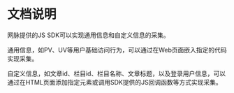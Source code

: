 # 文档说明

网脉提供的JS SDK可以实现通用信息和自定义信息的采集。

通用信息，如PV、UV等用户基础访问行为，可以通过在Web页面嵌入指定的代码实现采集。

自定义信息，如文章id、栏目id、栏目名称、文章标题，以及登录用户信息，可以通过在HTML页面添加指定元素或调用SDK提供的JS回调函数等方式实现采集。

